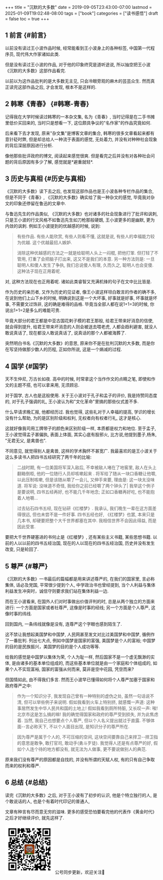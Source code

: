 +++
title = "沉默的大多数"
date = 2019-09-05T23:43:00-07:00
lastmod = 2025-01-09T19:02:48-08:00
tags = ["book"]
categories = ["读书感悟"]
draft = false
toc = true
+++

## <span class="section-num">1</span> 前言 {#前言}

以前没有读过王小波作品时候, 经常能看到王小波身上的各种标签,
中国第一代程序员, 现代伟大作家诸如此类.

但是没有读过王小波的作品,
对于他的印象终究是道听途说, 所以抽空把王小波《沉默的大多数》这部作品看完.

以前以为这作品批判的是大多数无主见, 只会冷眼旁观的麻木的芸芸众生.
然而真正读完这部作品之后, 才会发现, 根本不是这样的.


## <span class="section-num">2</span> 韩寒《青春》 {#韩寒-青春}

记得我在大学时候读过韩寒的一本杂文集, 名为《青春》,
当时记得是在二手书摊里低价买回来的, 当时只是想看一下,
这位颇具争议的"名作家"的作品究竟如何.

后来看下去才发现,
原来"杂文集"是博客文章的集合, 韩寒的很多文章看起来都有意针砭时弊,
但是却总给人一种流于表面的感觉, 无处着力,
并没有对种种社会现象的背后深层原因进行分析.

像他那些批评政府的博文,
阅读起来感觉很爽. 但是看完之后并没有对各种社会问题的背后原因有多少了解,
感觉就是\*避重就轻\*.


## <span class="section-num">3</span> 历史与真相 {#历史与真相}

《沉默的大多数》读下去之后, 也发现这部作品也是王小波各种专栏作品的集合, 但是不同于《青春》,
《沉默的大多数》确实给了我一种杂文的感觉, 毕竟我对杂文的印象还停留在鲁迅的文章中.

与鲁迅先生的作品类似, 《沉默的大多数》也对诸多的社会现象进行了批评和讽刺,
只是王小波的行文风格不如鲁迅先生如刀枪那般硬朗, 王小波更多的是幽默,
更为内敛的讽刺. 例如王小波提到的优越感的时候, 说到:

> 有些作品. 有些人能欣赏, 有些人则看不懂, 这就是说,
> 有些人的幸福能力较为优越. 这个优越最招人嫉妒.
>
> 消除这种优越感的方法之一就是给聪明人头上一闷棍, 把他打笨.
> 但打轻了不管用, 打重了会把脑子打出来, 这又不是我们的本意.
> 另一种方法则是: 一旦聪明人和傻人发生了争执, 我们总说傻人有理,
> 久而久之, 聪明人也会变傻. 这种法子现在正用着呢.

对, 这种方法现在也正用着呢. 诸如此类睿智又充满机锋的句子在文中比比皆是.

作为历史的亲历者, 又作为历史的见证者,
像王小波这样坦白敢言的作者的确不多, 在说到他们上山下乡的时候,
明确说到这是一个大坏事, 好事就是好事, 坏事就是坏事, 不需要文过饰非,
这的确是难得的品格. 毕竟当全部人都在说1+1=3的时候,
你说出1+1=2是多么的难能可贵.

毕竟大部分的君王都是中亚古国花剌子模的君王那般, 给君王带来好消息的信使,
就会得到提升, 给君王带来坏消息的人则会被送去喂老虎, 人都会趋利避害,
就没人敢说真话了, 现在都没人敢说真话了, 说真话的那个人都被海葬了.

突然明白书名《沉默的大多数》的意思, 原来你不是在批判沉默的大多数, 而是你在写坚持做那少数人的历程, 正如你所说, 这是一个熵减的过程.


## <span class="section-num">4</span> 国学 {#国学}

天不生仲尼, 万古长如夜. 高中的时候, 时常拿这个当作作文的点睛之笔,
即使和作文的主题不搭, 也可以拿来用, 无须顾忌.

对于国学, 古人也是这般使用. 关于王小波对于孔子和孟子的评价, 我是持赞同态度的,
对于孔子强调的礼, 王小波认为和"文化革命"里搞的那些仪式差不多.

什么早请求晚汇报, 他都经历过. 我也觉得, 这些礼对于人幸福的提高,
学识的增长没有什么帮助, 为的是区别阶级和权利, 无权者向有权者行礼,
这才是核心.

这就好像我司用工牌带子的颜色来区别阶级一样,
本质都是权力和地位. 至于孟子, 王小波觉得孟子甚偏执, 表面上体面,
其实心底有股邪火, 比方说,他提到墨子,杨朱, "无君无父, 是禽兽也".

不同意见, 就觉得别人是禽兽, 这样的学术胸怀不甚宽广.
我最喜欢的是王小波关于这么多读书人把四书五经研究了两千年的比喻:

> 二战时期, 有一位美国将军深入敌后, 不幸被敌人堵在了地窖里,
> 敌人在头上翻箱倒柜, 他的一位随行人员却咳嗽起来 .
> 将军给了随从一块口香糖让他嚼, 以此压制咳嗽, 但是该随从嚼了一会儿,
> 又伸手来要, 理由是: 这一块太没味道. 将军说: 没味道不奇怪,
> 我给你之前已经嚼了两个钟头了| 我举这个例子是要说明, 四书五经再好,
> 也不能几千年地念; 正如口香糖再好吃, 也不能抱着人地嚼...
>
> 过去钻石四书五经, 现在钻研《红楼梦》. 我承认, 我们晚生一辈在这方面差得很远,
> 但也未尝不是一件好事. 四书五经也好, 《红楼梦》也罢, 本来只是几本书,
> 却硬要把整个大千世界都塞在其中. 我相信世界不会因此得益, 而是因此受害.

要把大千世界硬塞进的书何止是《红楼梦》, 还有某些主义书籍, 某些思想书籍.
以前的人以以前的四书五经治国, 现在的人以现在的四书五经治国,
历史并没有发生改变, 只是轮回了.


## <span class="section-num">5</span> 尊严 {#尊严}

《沉默的大多数》一书最后的篇幅都是用来讲述尊严的, 在我们的国家里, 言必称集体,
话必及党国, 平常很少提到个人, 中学政治书也曾经提到,
当个人利益与集体利益发生冲突时，诚信守则要求我们站在集体利益一边.

而在王小波看来, 在国外人们对时事做出价值评判的时,
总是从两个独立的方面来进行: 一个方面是国家或者社尊严, 这像是时事的经线;
另一个方面是个人尊严, 这像时事的纬线.

回到国内, 一条纬线就像是没有, 连尊严这个字眼也感到陌生了.

这不禁让我想起美国梦和中国梦,
人民网甚至发文对比过美国梦和中国梦, 循例作了一番批判. 列出七大点,
例如中国梦是国家的富强, 美国梦是个人的富裕;
中国梦的目的是民族振兴，美国梦的目的是个人成功等等.

给我的感觉是中国梦以集体为荣, 个人为耻一样,
然后国家不是一个虚无飘渺的实体, 是由诸多的基本单位组成的,
而这些基本单位就是由一个家庭和个体组成的, 如果个人不实现富裕,
国家的富强从何而来, 莫非是空中花园, 凭空而来?

但国情如此, 由不得我们多言. 然而王小波早已懂得如何将个人尊严加塞于国家和政府尊严之中:

> 作为一个知识分子, 我发现自己曾有一种特别的虚伪之处, 虽然一句话说不清,
> 但可以举些例子来说明. 假如我看到火车上特别挤, 就感慨一声道:
> 这种事居然发生中华人民共和国的土地上! 假如我看到厕所特脏, 又长叹一声:
> 唉! 北京市这是怎么搞的嘛! 我的确觉得国家和政府的尊严受到损失,
> 并为此焦虑着. 当然, 我自己也想要点个人尊严,
> 但以个人名义提出就过于直露. 不够体面--言必称天下, 不以个人面目出现,
> 是知识分子的尊严所在.

<!--quoteend-->

> 因为尊严是属于个人的, 不可压缩的空间,
> 这块空间要靠自己来捍卫--捍卫指的意思是敢争, 敢打官司,
> 敢动手(勇斗歹徒). 我觉得人还是有点尊严的好,
> 假如个人连个待的地方都没有, 就无法为人做事, 更不要说做别人的典范.

原来我们没有尊严的原因都是自找的, 并没有所谓的天赋人权, 有的只有自己争取而来的权利和尊严.


## <span class="section-num">6</span> 总结 {#总结}

读完《沉默的大多数》之后, 对于王小波有了初步的认识, 他是个特立独行的人,
是个敢说话的人, 也是个有着时代印记的普通人,

文章有种言有尽而意无穷的滋味. 更多的感受恐怕要看完他的代表作《黄金时代》之后才好继续评价, 就先这样了.

<div center class="qr-container">
<img src="/ox-hugo/qrcode_gh_e06d750e626f_1.jpg" alt="qrcode_gh_e06d750e626f_1.jpg" width="160px" height="160px" center="t" class="qr-container" />
公号同步更新，欢迎关注👻
</div>

